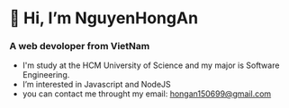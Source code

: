 # 👋 Hi, I’m NguyenHongAn
### A web devoloper from VietNam
- I'm study at the HCM University of Science and my major is Software Engineering.
- I’m interested in Javascript and NodeJS
- you can contact me throught my email: hongan150699@gmail.com

### 
<!---
NguyenHongAn/NguyenHongAn is a ✨ special ✨ repository because its `README.md` (this file) appears on your GitHub profile.
You can click the Preview link to take a look at your changes.
--->
